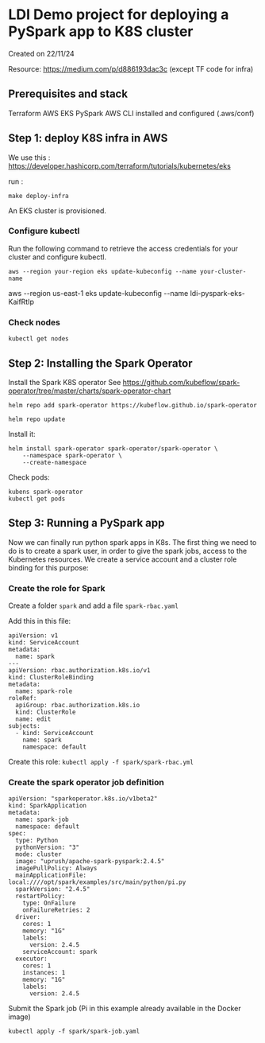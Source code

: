 # LDI Demo project for deploying a PySpark app to K8S cluster

Created on 22/11/24

Resource: https://medium.com/p/d886193dac3c (except TF code for infra)

## Prerequisites and stack
Terraform
AWS
EKS
PySpark
AWS CLI installed and configured (.aws/conf) 

## Step 1: deploy K8S infra in AWS
We use this : https://developer.hashicorp.com/terraform/tutorials/kubernetes/eks

run : 
```
make deploy-infra
```
An EKS cluster is provisioned.

### Configure kubectl

Run the following command to retrieve the access credentials for your cluster and configure kubectl.
```
aws --region your-region eks update-kubeconfig --name your-cluster-name
```

aws --region us-east-1 eks update-kubeconfig --name ldi-pyspark-eks-KaifRtIp

### Check nodes 
```
kubectl get nodes
```

## Step 2: Installing the Spark Operator

Install the Spark K8S operator
See https://github.com/kubeflow/spark-operator/tree/master/charts/spark-operator-chart

```
helm repo add spark-operator https://kubeflow.github.io/spark-operator

helm repo update
```

Install it: 
```
helm install spark-operator spark-operator/spark-operator \
    --namespace spark-operator \
    --create-namespace
```

Check pods:
```
kubens spark-operator 
kubectl get pods
```

## Step 3: Running a PySpark app
Now we can finally run python spark apps in K8s. The first thing we need to do is to create a spark user, in order to give the spark jobs, access to the Kubernetes resources. We create a service account and a cluster role binding for this purpose:

### Create the role for Spark
Create a folder `spark` and add a file `spark-rbac.yaml`

Add this in this file: 

```
apiVersion: v1
kind: ServiceAccount
metadata:
  name: spark
---
apiVersion: rbac.authorization.k8s.io/v1
kind: ClusterRoleBinding
metadata:
  name: spark-role
roleRef:
  apiGroup: rbac.authorization.k8s.io
  kind: ClusterRole
  name: edit
subjects:
  - kind: ServiceAccount
    name: spark
    namespace: default
```

Create this role:
`kubectl apply -f spark/spark-rbac.yml`

### Create the spark operator job definition

```
apiVersion: "sparkoperator.k8s.io/v1beta2"
kind: SparkApplication
metadata:
  name: spark-job
  namespace: default
spec:
  type: Python
  pythonVersion: "3"
  mode: cluster
  image: "uprush/apache-spark-pyspark:2.4.5"
  imagePullPolicy: Always
  mainApplicationFile: local:////opt/spark/examples/src/main/python/pi.py
  sparkVersion: "2.4.5"
  restartPolicy:
    type: OnFailure
    onFailureRetries: 2
  driver:
    cores: 1
    memory: "1G"
    labels:
      version: 2.4.5
    serviceAccount: spark
  executor:
    cores: 1
    instances: 1
    memory: "1G"
    labels:
      version: 2.4.5
```

Submit the Spark job (Pi in this example already available in the Docker image)

`kubectl apply -f spark/spark-job.yaml`
